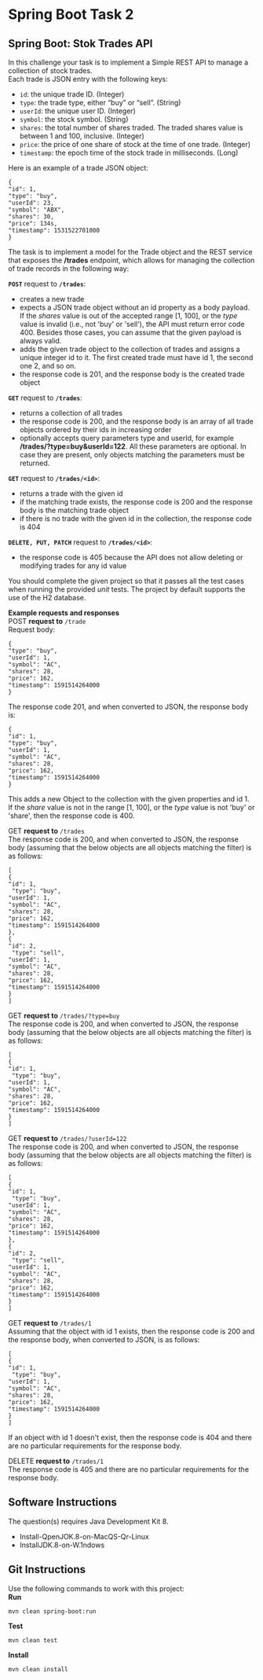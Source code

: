 
# Spring Boot Task 2

## Spring Boot: Stok Trades API
In this challenge your task is to implement a Simple REST API to manage a collection of stock trades.<br>
Each trade is JSON entry with the following keys:
- <code>id</code>: the unique trade ID. (Integer)
- <code>type</code>: the trade type, either “buy” or “sell”. (String)
- <code>userId</code>: the unique user ID. (Integer)
- <code>symbol</code>: the stock symbol. (String)
- <code>shares</code>: the total number of shares traded. The traded shares value is between 1 and 100, inclusive. (Integer)
- <code>price</code>: the price of one share of stock at the time of one trade. (Integer)
- <code>timestamp</code>: the epoch time of the stock trade in milliseconds. (Long)

Here is an example of a trade JSON object:<br>
```
{
"id": 1,
"type": "buy",
"userId": 23,
"symbol": "ABX",
"shares": 30,
"price": 134s,
"timestamp": 1531522701000
}
```

The task is to implement a model for the Trade object and the REST service that exposes the <b>/trades</b> endpoint, which allows for managing the collection of trade records in the following way:<br>

<b><code>POST</code></b> request to <b><code>/trades</code></b>:<br>
- creates a new trade
- expects a JSON trade object without an id property as a body payload. If the <i>shares</i> value is out of the accepted range [1, 100], or the <i>type</i> value is invalid (i.e., not 'buy' or 'sell'), the API must return error code 400. Besides those cases, you can assume that the given payload is always valid.
- adds the given trade object to the collection of trades and assigns a unique integer id to it. The first created trade must have id 1, the second one 2, and so on.
- the response code is 201, and the response body is the created trade object

<b><code>GET</code></b> request to <b><code>/trades</code></b>:<br>
- returns a collection of all trades
- the response code is 200, and the response body is an array of all trade objects ordered by their ids in increasing order
- optionally accepts query parameters type and userId, for example <b>/trades/?type=buy&userId=122</b>. All these parameters are optional. In case they are present, only objects matching the parameters must be returned.

<b><code>GET</code></b> request to <b><code>/trades/\<id\></code></b>:<br>
- returns a trade with the given id
- if the matching trade exists, the response code is 200 and the response body is the matching trade object
- if there is no trade with the given id in the collection, the response code is 404

<b><code>DELETE, PUT, PATCH</code></b> request to <b><code>/trades/\<id\></code></b>:<br>
- the response code is 405 because the API does not allow deleting or modifying trades for any id value


You should complete the given project so that it passes all the test cases when running the provided <i>unit</i> tests. The project by default supports the use of the H2 database.


<b>Example requests and responses</b><br>
POST <b>request to</b> <code>/trade</code><br>
Request body:<br>
```
{
"type": "buy",
"userId": 1,
"symbol": "AC",
"shares": 28,
"price": 162,
"timestamp": 1591514264000
}
```

The response code 201, and when converted to JSON, the response body is:<br>
```
{
"id": 1,
"type": "buy",
"userId": 1,
"symbol": "AC",
"shares": 28,
"price": 162,
"timestamp": 1591514264000
}
```

This adds a new Object to the collection with the given properties and id 1. If the <i>share</i> value is not in the range [1, 100], or the <i>type</i> value is not 'buy' or 'share', then the response code is 400.<br>

GET <b>request to</b> <code>/trades</code><br>
The response code is 200, and when converted to JSON, the response body (assuming that the below objects are all objects matching the filter) is as follows:<br>
```
[
{
"id": 1,
 "type": "buy",
"userId": 1,
"symbol": "AC",
"shares": 28,
"price": 162,
"timestamp": 1591514264000
},
{
"id": 2,
 "type": "sell",
"userId": 1,
"symbol": "AC",
"shares": 28,
"price": 162,
"timestamp": 1591514264000
}
]
```

GET <b>request to</b> <code>/trades/?type=buy</code><br>
The response code is 200, and when converted to JSON, the response body (assuming that the below objects are all objects matching the filter) is as follows:<br>
```
[
{
"id": 1,
 "type": "buy",
"userId": 1,
"symbol": "AC",
"shares": 28,
"price": 162,
"timestamp": 1591514264000
}
]
```

GET <b>request to</b> <code>/trades/?userId=122</code><br>
The response code is 200, and when converted to JSON, the response body (assuming that the below objects are all objects matching the filter) is as follows:<br>
```
[
{
"id": 1,
 "type": "buy",
"userId": 1,
"symbol": "AC",
"shares": 28,
"price": 162,
"timestamp": 1591514264000
},
{
"id": 2,
 "type": "sell",
"userId": 1,
"symbol": "AC",
"shares": 28,
"price": 162,
"timestamp": 1591514264000
}
]
```

GET <b>request to</b> <code>/trades/1</code><br>
Assuming that the object with id 1 exists, then the response code is 200 and the response body, when converted to JSON, is as follows:<br>
```
[
{
"id": 1,
 "type": "buy",
"userId": 1,
"symbol": "AC",
"shares": 28,
"price": 162,
"timestamp": 1591514264000
}
]
```

If an object with id 1 doesn't exist, then the response code is 404 and there are no
particular requirements for the response body.<br>

DELETE <b>request to</b> <code>/trades/1</code><br>
The response code is 405 and there are no particular requirements for the response body.


## Software Instructions
The question(s) requires Java Development Kit 8.<br>
- Install-QpenJOK.8-on-MacQS-Qr-Linux
- InstallJDK.8-on-W.1ndows

## Git Instructions
Use the following commands to work with this project:<br>
<b>Run</b><br>
```
mvn clean spring-boot:run
```
<b>Test</b><br>
```
mvn clean test
```
<b>Install</b><br>
```
mvn clean install
```




